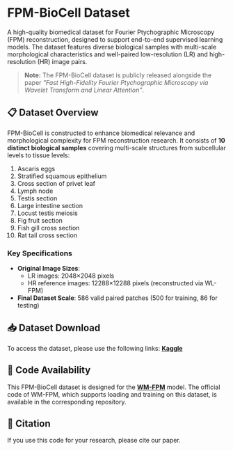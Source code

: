 # FPM-BioCell Dataset

A high-quality biomedical dataset for Fourier Ptychographic Microscopy (FPM) reconstruction, designed to support end-to-end supervised learning models. The dataset features diverse biological samples with multi-scale morphological characteristics and well-paired low-resolution (LR) and high-resolution (HR) image pairs.

> **Note:** The FPM-BioCell dataset is publicly released alongside the paper *"Fast High-Fidelity Fourier Ptychographic Microscopy via Wavelet Transform and Linear Attention"*.

## 📋 Dataset Overview
FPM-BioCell is constructed to enhance biomedical relevance and morphological complexity for FPM reconstruction research. It consists of **10 distinct biological samples** covering multi-scale structures from subcellular levels to tissue levels:
1. Ascaris eggs
2. Stratified squamous epithelium
3. Cross section of privet leaf
4. Lymph node
5. Testis section
6. Large intestine section
7. Locust testis meiosis
8. Fig fruit section
9. Fish gill cross section
10. Rat tail cross section

### Key Specifications
- **Original Image Sizes**:
  - LR images: 2048×2048 pixels
  - HR reference images: 12288×12288 pixels (reconstructed via WL-FPM)
- **Final Dataset Scale**: 586 valid paired patches (500 for training, 86 for testing)

## 📥 Dataset Download
To access the dataset, please use the following links: [**Kaggle**](https://www.kaggle.com/datasets/lijiajin521314/fpm-biocell)

## 🔗 Code Availability
This FPM-BioCell dataset is designed for the [**WM-FPM**](https://github.com/ww20250822/WM-FPM) model. The official code of WM-FPM, which supports loading and training on this dataset, is available in the corresponding repository.

## 📝 Citation

If you use this code for your research, please cite our paper.
